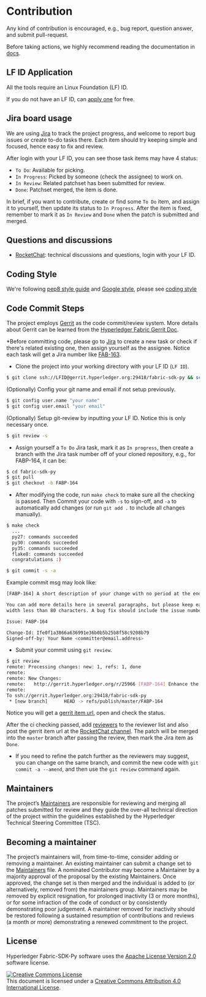 # Contribution
Any kind of contribution is encouraged, e.g., bug report, question answer, and submit pull-request.

Before taking actions, we highly recommend reading the documentation in [docs](docs).

## LF ID Application

All the tools require an Linux Foundation (LF) ID.

If you do not have an LF ID, can [apply one](https://identity.linuxfoundation.org) for free.

## Jira board usage

We are using [Jira](https://jira.hyperledger.org/secure/RapidBoard.jspa?rapidView=85) to track the project progress, and welcome to report bug issues or create to-do tasks there. Each item should try keeping simple and focused, hence easy to fix and review.

After login with your LF ID, you can see those task items may have 4 status:

* `To Do`: Available for picking.
* `In Progress`: Picked by someone (check the assignee) to work on.
* `In Review`: Related patchset has been submitted for review.
* `Done`: Patchset merged, the item is done.

In brief, if you want to contribute, create or find some `To Do` item, and assign it to yourself, then update its status to `In Progress`. After the item is fixed, remember to mark it as `In Review` and `Done` when the patch is submitted and merged.

## Questions and discussions

* [RocketChat](https://chat.hyperledger.org/channel/fabric-sdk-py): technical discussions and questions, login with your LF ID.

## Coding Style

We're following [pep8 style guide](https://www.python.org/dev/peps/pep-0008/) and [Google style](https://google.github.io/styleguide/pyguide.html), please see [coding style](docs/code_style.md)

## Code Commit Steps

The project employs [Gerrit](https://gerrit.hyperledger.org) as the code commit/review system. More details about Gerrit can be learned from the [Hyperledger Fabric Gerrit Doc](https://github.com/hyperledger/fabric/blob/master/docs/Gerrit/).

*Before committing code, please go to [Jira](https://jira.hyperledger.org/secure/RapidBoard.jspa?rapidView=85) to create a new task or check if there's related existing one, then assign yourself as the assignee. Notice each task will get a Jira number like [FAB-163](https://jira.hyperledger.org/browse/FABP-3082).


* Clone the project into your working directory with your LF ID (`LF ID`).

```sh
$ git clone ssh://LFID@gerrit.hyperledger.org:29418/fabric-sdk-py && scp -p -P 29418 LFID@gerrit.hyperledger.org:hooks/commit-msg fabric-sdk-py/.git/hooks/
```

(Optionally) Config your git name and email if not setup previously.

```sh
$ git config user.name "your name"
$ git config user.email "your email"
```

(Optionally) Setup git-review by inputting your LF ID. Notice this is only necessary once.
```sh
$ git review -s
```

* Assign yourself a `To Do` Jira task, mark it as `In progress`, then create a branch with the Jira task number off of your cloned repository, e.g., for FABP-164, it can be:

```sh
$ cd fabric-sdk-py
$ git pull
$ git checkout -b FABP-164
```

* After modifying the code, run `make check` to make sure all the checking is passed. Then Commit your code with `-s` to sign-off, and `-a` to automatically add changes (or run `git add .` to include all changes manually).

```sh
$ make check
  ...
  py27: commands succeeded
  py30: commands succeeded
  py35: commands succeeded
  flake8: commands succeeded
  congratulations :)

$ git commit -s -a
```

Example commit msg may look like:

```sh
[FABP-164] A short description of your change with no period at the end

You can add more details here in several paragraphs, but please keep each line
width less than 80 characters. A bug fix should include the issue number.

Issue: FABP-164

Change-Id: Ife0f1a3866a636991e36b0b5b25b8f58c9208b79
Signed-off-by: Your Name <committer@email.address>
```

* Submit your commit using `git review`.

```sh
$ git review
remote: Processing changes: new: 1, refs: 1, done
remote:
remote: New Changes:
remote:   http://gerrit.hyperledger.org/r/25966 [FABP-164] Enhance the contribution documentation
remote:
To ssh://gerrit.hyperledger.org:29418/fabric-sdk-py
 * [new branch]      HEAD -> refs/publish/master/FABP-164
```

Notice you will get a [gerrit item url](http://gerrit.hyperledger.org/r/7917), open and check the status.

After the ci checking passed, add [reviewers](https://wiki.hyperledger.org/projects/fabric-sdk-py#contributors) to the reviewer list and also post the gerrit item url at the [RocketChat channel](https://chat.hyperledger.org/channel/fabric-sdk-py). The patch will be merged into the `master` branch after passing the review, then mark the Jira item as `Done`.

* If you need to refine the patch further as the reviewers may suggest, you can change on the same branch, and commit the new code with `git commit -a --amend`, and then use the `git review` command again.

## Maintainers

The project’s [Maintainers](MAINTAINERS.md) are responsible for reviewing and merging all patches submitted for review and they guide the over-all technical direction of the project within the guidelines established by the Hyperledger Technical Steering Committee (TSC).


## Becoming a maintainer

The project’s maintainers will, from time-to-time, consider adding or removing a maintainer. An existing maintainer can submit a change set to the [Maintainers](MAINTAINERS.md) file. A nominated Contributor may become a Maintainer by a majority approval of the proposal by the existing Maintainers. Once approved, the change set is then merged and the individual is added to (or alternatively, removed from) the maintainers group. Maintainers may be removed by explicit resignation, for prolonged inactivity (3 or more months), or for some infraction of the code of conduct or by consistently demonstrating poor judgement. A maintainer removed for inactivity should be restored following a sustained resumption of contributions and reviews (a month or more) demonstrating a renewed commitment to the project.

## License <a name="license"></a>
Hyperledger Fabric-SDK-Py software uses the [Apache License Version 2.0](LICENSE) software license.

<a rel="license" href="http://creativecommons.org/licenses/by/4.0/"><img alt="Creative Commons License" style="border-width:0" src="https://i.creativecommons.org/l/by/4.0/88x31.png" /></a><br />This document is licensed under a <a rel="license" href="http://creativecommons.org/licenses/by/4.0/">Creative Commons Attribution 4.0 International License</a>.
